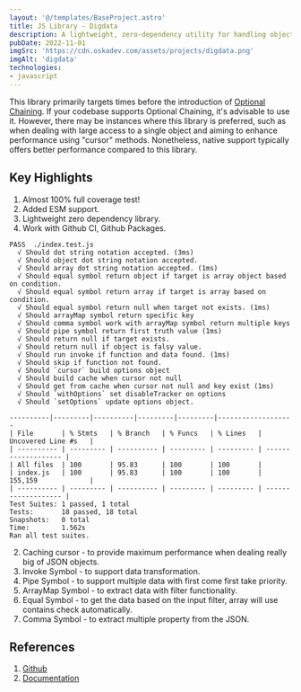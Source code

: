 ```yaml
---
layout: '@/templates/BaseProject.astro'
title: JS Library - Digdata
description: A lightweight, zero-dependency utility for handling object data.
pubDate: 2022-11-01
imgSrc: 'https://cdn.oskadev.com/assets/projects/digdata.png'
imgAlt: 'digdata'
technologies:
- javascript
---
```


This library primarily targets times before the introduction of [Optional Chaining](https://developer.mozilla.org/en-US/docs/Web/JavaScript/Reference/Operators/Optional_chaining). If your codebase supports Optional Chaining, it's advisable to use it. However, there may be instances where this library is preferred, such as when dealing with large access to a single object and aiming to enhance performance using "cursor" methods. Nonetheless, native support typically offers better performance compared to this library.

## Key Highlights

1. Almost 100% full coverage test!
2. Added ESM support.
3. Lightweight zero dependency library.
4. Work with Github CI, Github Packages.

```
PASS  ./index.test.js
  √ Should dot string notation accepted. (3ms)
  √ Should object dot string notation accepted.
  √ Should array dot string notation accepted. (1ms)
  √ Should equal symbol return object if target is array object based on condition.
  √ Should equal symbol return array if target is array based on condition.
  √ Should equal symbol return null when target not exists. (1ms)
  √ Should arrayMap symbol return specific key
  √ Should comma symbol work with arrayMap symbol return multiple keys
  √ Should pipe symbol return first truth value (1ms)
  √ Should return null if target exists.
  √ Should return null if object is falsy value.
  √ Should run invoke if function and data found. (1ms)
  √ Should skip if function not found.
  √ Should `cursor` build options object
  √ Should build cache when cursor not null
  √ Should get from cache when cursor not null and key exist (1ms)
  √ Should `withOptions` set disableTracker on options
  √ Should `setOptions` update options object.

----------|---------|----------|---------|---------|-------------------
| File       | % Stmts   | % Branch   | % Funcs   | % Lines   | Uncovered Line #s   |
| ---------- | --------- | ---------- | --------- | --------- | ------------------- |
| All files  | 100       | 95.83      | 100       | 100       |
| index.js   | 100       | 95.83      | 100       | 100       | 155,159             |
| ---------- | --------- | ---------- | --------- | --------- | ------------------- |
Test Suites: 1 passed, 1 total
Tests:       18 passed, 18 total
Snapshots:   0 total
Time:        1.562s
Ran all test suites.
```

2. Caching cursor - to provide maximum performance when dealing really big of JSON objects.
3. Invoke Symbol - to support data transformation.
4. Pipe Symbol - to support multiple data with first come first take priority.
5. ArrayMap Symbol - to extract data with filter functionality.
6. Equal Symbol - to get the data based on the input filter, array will use contains check automatically.
7. Comma Symbol - to extract multiple property from the JSON.

## References 

1. <a href="https://github.com/Oskang09/digdata" target="_blank">Github</a>
2. <a href="https://digdata.oskadev.com/" target="_blank">Documentation</a>
